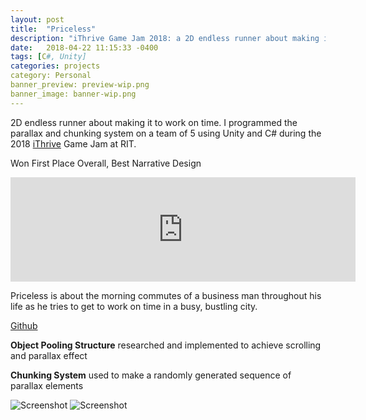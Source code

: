 ```yaml
---
layout: post
title:  "Priceless"
description: "iThrive Game Jam 2018: a 2D endless runner about making it to work on time."
date:   2018-04-22 11:15:33 -0400
tags: [C#, Unity]
categories: projects
category: Personal
banner_preview: preview-wip.png
banner_image: banner-wip.png
---
```


2D endless runner about making it to work on time. I programmed the parallax and chunking system on a team of 5 using Unity and C# during the 2018 [iThrive](http://ithrivegames.org/) Game Jam at RIT.

Won First Place Overall, Best Narrative Design

<iframe src="https://itch.io/embed/243186" height="167" width="552" frameborder="0"></iframe>

<!--more-->

Priceless is about the morning commutes of a business man throughout his life as he tries to get to work on time in a busy, bustling city. 

[Github](https://github.com/DakotaHerold/FindTheKindJam2018)

**Object Pooling Structure** researched and implemented to achieve scrolling and parallax effect

**Chunking System** used to make a randomly generated sequence of parallax elements

![Screenshot]({{site.url}}/media/Jam/pricelessScreenshot.png)
![Screenshot]({{site.url}}/media/Jam/Priceless_RIT001.png)


